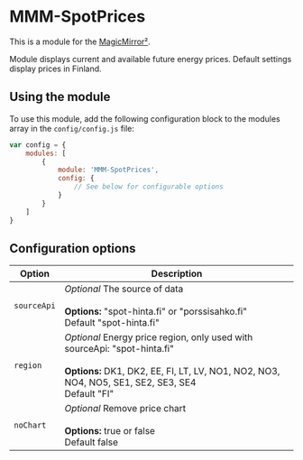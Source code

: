 # MMM-SpotPrices

This is a module for the [MagicMirror²](https://github.com/MichMich/MagicMirror/).

Module displays current and available future energy prices.
Default settings display prices in Finland.

## Using the module

To use this module, add the following configuration block to the modules array in the `config/config.js` file:
```js
var config = {
    modules: [
        {
            module: 'MMM-SpotPrices',
            config: {
                // See below for configurable options
            }
        }
    ]
}
```

## Configuration options

| Option           | Description
|----------------- |-----------
| `sourceApi`      | *Optional* The source of data <br><br>**Options:** "spot-hinta.fi" or "porssisahko.fi" <br>Default "spot-hinta.fi"
| `region`         | *Optional* Energy price region, only used with sourceApi: "spot-hinta.fi" <br><br>**Options:** DK1, DK2, EE, FI, LT, LV, NO1, NO2, NO3, NO4, NO5, SE1, SE2, SE3, SE4 <br>Default "FI"
| `noChart`        | *Optional* Remove price chart <br><br>**Options:** true or false <br>Default false
